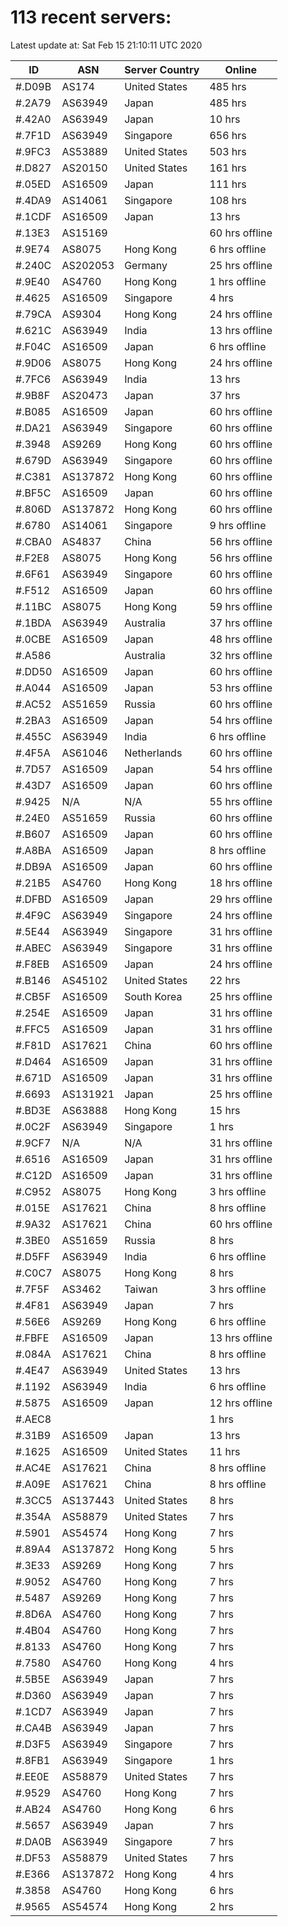 # 113 recent servers:

Latest update at: Sat Feb 15 21:10:11 UTC 2020

| ID | ASN | Server Country | Online |
| -- | --- | -------------- | ------ |
| #.D09B | AS174 | United States | 485 hrs |
| #.2A79 | AS63949 | Japan | 485 hrs |
| #.42A0 | AS63949 | Japan | 10 hrs |
| #.7F1D | AS63949 | Singapore | 656 hrs |
| #.9FC3 | AS53889 | United States | 503 hrs |
| #.D827 | AS20150 | United States | 161 hrs |
| #.05ED | AS16509 | Japan | 111 hrs |
| #.4DA9 | AS14061 | Singapore | 108 hrs |
| #.1CDF | AS16509 | Japan | 13 hrs |
| #.13E3 | AS15169 |  | 60 hrs offline |
| #.9E74 | AS8075 | Hong Kong | 6 hrs offline |
| #.240C | AS202053 | Germany | 25 hrs offline |
| #.9E40 | AS4760 | Hong Kong | 1 hrs offline |
| #.4625 | AS16509 | Singapore | 4 hrs |
| #.79CA | AS9304 | Hong Kong | 24 hrs offline |
| #.621C | AS63949 | India | 13 hrs offline |
| #.F04C | AS16509 | Japan | 6 hrs offline |
| #.9D06 | AS8075 | Hong Kong | 24 hrs offline |
| #.7FC6 | AS63949 | India | 13 hrs |
| #.9B8F | AS20473 | Japan | 37 hrs |
| #.B085 | AS16509 | Japan | 60 hrs offline |
| #.DA21 | AS63949 | Singapore | 60 hrs offline |
| #.3948 | AS9269 | Hong Kong | 60 hrs offline |
| #.679D | AS63949 | Singapore | 60 hrs offline |
| #.C381 | AS137872 | Hong Kong | 60 hrs offline |
| #.BF5C | AS16509 | Japan | 60 hrs offline |
| #.806D | AS137872 | Hong Kong | 60 hrs offline |
| #.6780 | AS14061 | Singapore | 9 hrs offline |
| #.CBA0 | AS4837 | China | 56 hrs offline |
| #.F2E8 | AS8075 | Hong Kong | 56 hrs offline |
| #.6F61 | AS63949 | Singapore | 60 hrs offline |
| #.F512 | AS16509 | Japan | 60 hrs offline |
| #.11BC | AS8075 | Hong Kong | 59 hrs offline |
| #.1BDA | AS63949 | Australia | 37 hrs offline |
| #.0CBE | AS16509 | Japan | 48 hrs offline |
| #.A586 |  | Australia | 32 hrs offline |
| #.DD50 | AS16509 | Japan | 60 hrs offline |
| #.A044 | AS16509 | Japan | 53 hrs offline |
| #.AC52 | AS51659 | Russia | 60 hrs offline |
| #.2BA3 | AS16509 | Japan | 54 hrs offline |
| #.455C | AS63949 | India | 6 hrs offline |
| #.4F5A | AS61046 | Netherlands | 60 hrs offline |
| #.7D57 | AS16509 | Japan | 54 hrs offline |
| #.43D7 | AS16509 | Japan | 60 hrs offline |
| #.9425 | N/A | N/A | 55 hrs offline |
| #.24E0 | AS51659 | Russia | 60 hrs offline |
| #.B607 | AS16509 | Japan | 60 hrs offline |
| #.A8BA | AS16509 | Japan | 8 hrs offline |
| #.DB9A | AS16509 | Japan | 60 hrs offline |
| #.21B5 | AS4760 | Hong Kong | 18 hrs offline |
| #.DFBD | AS16509 | Japan | 29 hrs offline |
| #.4F9C | AS63949 | Singapore | 24 hrs offline |
| #.5E44 | AS63949 | Singapore | 31 hrs offline |
| #.ABEC | AS63949 | Singapore | 31 hrs offline |
| #.F8EB | AS16509 | Japan | 24 hrs offline |
| #.B146 | AS45102 | United States | 22 hrs |
| #.CB5F | AS16509 | South Korea | 25 hrs offline |
| #.254E | AS16509 | Japan | 31 hrs offline |
| #.FFC5 | AS16509 | Japan | 31 hrs offline |
| #.F81D | AS17621 | China | 60 hrs offline |
| #.D464 | AS16509 | Japan | 31 hrs offline |
| #.671D | AS16509 | Japan | 31 hrs offline |
| #.6693 | AS131921 | Japan | 25 hrs offline |
| #.BD3E | AS63888 | Hong Kong | 15 hrs |
| #.0C2F | AS63949 | Singapore | 1 hrs |
| #.9CF7 | N/A | N/A | 31 hrs offline |
| #.6516 | AS16509 | Japan | 31 hrs offline |
| #.C12D | AS16509 | Japan | 31 hrs offline |
| #.C952 | AS8075 | Hong Kong | 3 hrs offline |
| #.015E | AS17621 | China | 8 hrs offline |
| #.9A32 | AS17621 | China | 60 hrs offline |
| #.3BE0 | AS51659 | Russia | 8 hrs |
| #.D5FF | AS63949 | India | 6 hrs offline |
| #.C0C7 | AS8075 | Hong Kong | 8 hrs |
| #.7F5F | AS3462 | Taiwan | 3 hrs offline |
| #.4F81 | AS63949 | Japan | 7 hrs |
| #.56E6 | AS9269 | Hong Kong | 6 hrs offline |
| #.FBFE | AS16509 | Japan | 13 hrs offline |
| #.084A | AS17621 | China | 8 hrs offline |
| #.4E47 | AS63949 | United States | 13 hrs |
| #.1192 | AS63949 | India | 6 hrs offline |
| #.5875 | AS16509 | Japan | 12 hrs offline |
| #.AEC8 |  |  | 1 hrs |
| #.31B9 | AS16509 | Japan | 13 hrs |
| #.1625 | AS16509 | United States | 11 hrs |
| #.AC4E | AS17621 | China | 8 hrs offline |
| #.A09E | AS17621 | China | 8 hrs offline |
| #.3CC5 | AS137443 | United States | 8 hrs |
| #.354A | AS58879 | United States | 7 hrs |
| #.5901 | AS54574 | Hong Kong | 7 hrs |
| #.89A4 | AS137872 | Hong Kong | 5 hrs |
| #.3E33 | AS9269 | Hong Kong | 7 hrs |
| #.9052 | AS4760 | Hong Kong | 7 hrs |
| #.5487 | AS9269 | Hong Kong | 7 hrs |
| #.8D6A | AS4760 | Hong Kong | 7 hrs |
| #.4B04 | AS4760 | Hong Kong | 7 hrs |
| #.8133 | AS4760 | Hong Kong | 7 hrs |
| #.7580 | AS4760 | Hong Kong | 4 hrs |
| #.5B5E | AS63949 | Japan | 7 hrs |
| #.D360 | AS63949 | Japan | 7 hrs |
| #.1CD7 | AS63949 | Japan | 7 hrs |
| #.CA4B | AS63949 | Japan | 7 hrs |
| #.D3F5 | AS63949 | Singapore | 7 hrs |
| #.8FB1 | AS63949 | Singapore | 1 hrs |
| #.EE0E | AS58879 | United States | 7 hrs |
| #.9529 | AS4760 | Hong Kong | 7 hrs |
| #.AB24 | AS4760 | Hong Kong | 6 hrs |
| #.5657 | AS63949 | Japan | 7 hrs |
| #.DA0B | AS63949 | Singapore | 7 hrs |
| #.DF53 | AS58879 | United States | 7 hrs |
| #.E366 | AS137872 | Hong Kong | 4 hrs |
| #.3858 | AS4760 | Hong Kong | 6 hrs |
| #.9565 | AS54574 | Hong Kong | 2 hrs |

